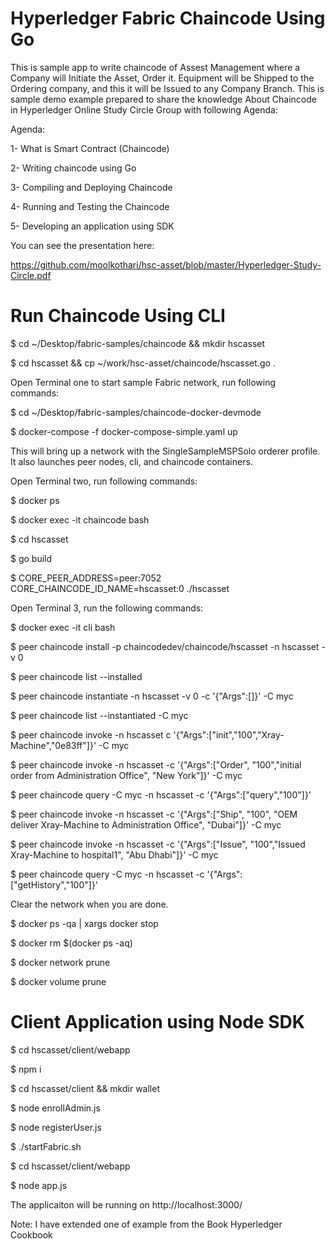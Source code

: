 # Hyperledger Fabric Chaincode Using Go
This is sample app to write chaincode of Assest Management where a Company will Initiate the Asset, Order it. Equipment will be Shipped to the Ordering company, and this it will be Issued to any Company Branch. This is sample demo example prepared to share the knowledge About Chaincode in Hyperledger Online Study Circle Group with following Agenda:

Agenda: 

1- What is Smart Contract (Chaincode)

2- Writing chaincode using Go

3- Compiling and Deploying Chaincode

4- Running and Testing the Chaincode

5- Developing an application using SDK

You can see the presentation here: 

https://github.com/moolkothari/hsc-asset/blob/master/Hyperledger-Study-Circle.pdf


# Run Chaincode Using CLI

$ cd ~/Desktop/fabric-samples/chaincode && mkdir hscasset

$ cd hscasset && cp ~/work/hsc-asset/chaincode/hscasset.go .


 Open Terminal one to start sample Fabric network, run following commands:

$ cd ~/Desktop/fabric-samples/chaincode-docker-devmode

$ docker-compose -f docker-compose-simple.yaml up

 
 This will bring up a network with the SingleSampleMSPSolo orderer profile. It also launches peer nodes, cli, and chaincode containers.


 Open Terminal two, run following  commands: 
 
$ docker ps 

$ docker exec -it chaincode bash

$ cd hscasset 

$ go build 


$ CORE_PEER_ADDRESS=peer:7052 CORE_CHAINCODE_ID_NAME=hscasset:0 ./hscasset


 Open Terminal 3, run the following commands:
 
$ docker exec -it cli bash 

$ peer chaincode install -p chaincodedev/chaincode/hscasset -n hscasset -v 0

$ peer chaincode list --installed 

$ peer chaincode instantiate -n hscasset -v 0 -c '{"Args":[]}' -C myc

$ peer chaincode list --instantiated -C myc

$ peer chaincode invoke  -n hscasset  c '{"Args":["init","100","Xray-Machine","0e83ff"]}' -C myc

$ peer chaincode invoke -n hscasset -c '{"Args":["Order", "100","initial order from Administration Office", "New York"]}' -C myc

$ peer chaincode query -C myc -n hscasset -c '{"Args":["query","100"]}'

$ peer chaincode invoke -n hscasset -c '{"Args":["Ship", "100", "OEM deliver Xray-Machine to Administration Office", "Dubai"]}' -C myc

$ peer chaincode invoke -n hscasset -c '{"Args":["Issue", "100","Issued Xray-Machine to hospital1", "Abu Dhabi"]}' -C myc

$ peer chaincode query -C myc -n hscasset -c '{"Args":["getHistory","100"]}'




Clear the network when you are done.

$ docker ps -qa | xargs docker stop

$ docker rm $(docker ps -aq)

$ docker network prune 

$ docker volume prune

# Client Application using Node SDK

$ cd hscasset/client/webapp

$ npm i 

$ cd hscasset/client && mkdir wallet

$ node enrollAdmin.js

$ node registerUser.js

$ ./startFabric.sh

$ cd hscasset/client/webapp

$ node app.js 

The applicaiton will be running on http://localhost:3000/ 



Note: I have extended one of example from the Book Hyperledger Cookbook 
